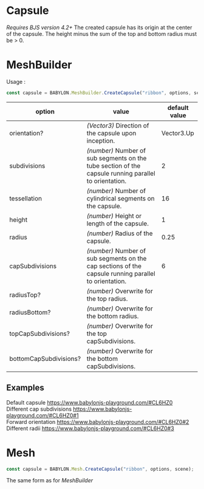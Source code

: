 # Capsule
*Requires BJS version 4.2+*
The created capsule has its origin at the center of the capsule. The height minus the sum of the top and bottom radius must be > 0.

# MeshBuilder
Usage :
```javascript
const capsule = BABYLON.MeshBuilder.CreateCapsule("ribbon", options, scene);  //scene is optional and defaults to the current scene
```

option|value|default value
--------|-----|-------------
orientation?|_(Vector3)_ Direction of the capsule upon inception. | Vector3.Up
subdivisions|_(number)_ Number of sub segments on the tube section of the capsule running parallel to orientation.| 2
tessellation|_(number)_  Number of cylindrical segments on the capsule.|16
height|_(number)_  Height or length of the capsule.|1
radius|_(number)_ Radius of the capsule.|0.25
capSubdivisions|_(number)_ Number of sub segments on the cap sections of the capsule running parallel to orientation.|6
radiusTop?|_(number)_  Overwrite for the top radius.
radiusBottom?|_(number)_  Overwrite for the bottom radius.
topCapSubdivisions?|_(number)_ Overwrite for the top capSubdivisions.
bottomCapSubdivisions?|_(number)_ Overwrite for the bottom capSubdivisions.

## Examples
Default capsule https://www.babylonjs-playground.com/#CL6HZ0  
Different cap subdivisions https://www.babylonjs-playground.com/#CL6HZ0#1  
Forward orientation https://www.babylonjs-playground.com/#CL6HZ0#2  
Different radii https://www.babylonjs-playground.com/#CL6HZ0#3  

# Mesh
```javascript
const capsule = BABYLON.Mesh.CreateCapsule("ribbon", options, scene);  //scene is optional and defaults to the current scene
```
The same form as for *MeshBuilder*